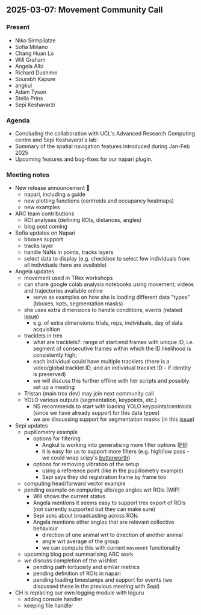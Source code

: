## 2025-03-07: Movement Community Call

### Present
- Niko Sirmpilatze
- Sofía Miñano
- Chang Huan Lo
- Will Graham
- Angela Albi
- Richard Dushime
- Sourabh Kapure
- angkul
- Adam Tyson
- Stella Prins
- Sepi Keshavarzi 

### Agenda
- Concluding the collaboration with UCL's Advanced Research Computing centre and Sepi Keshavarzi's lab:
- Summary of the spatial navigation features introduced during Jan-Feb 2025
- Upcoming features and bug-fixes for our napari plugin.

### Meeting notes
- New release announcement :tada: 
    - napari, including a guide
    - new plotting functions (centroids and occupancy heatmaps)
    - new examples
- ARC team contributions
    - ROI analyses (defining ROIs, distances, angles)
    - blog post coming
- Sofia updates on Napari
    - bboxes support 
    - tracks layer
    - handle NaNs in points, tracks layers
    - select data to display (e.g. checkbox to select few individuals from all individuals there are available)
- Angela updates
    - movement used in TRex workshops
    - can share google colab analysis notebooks using movement; videos and trajectories available online
        - serve as examples on how she is loading different data "types" (bboxes, kpts, segmentation masks)
    - she uses extra dimensions to handle conditions, events (related [issue](https://github.com/neuroinformatics-unit/movement/issues/418))
        - e.g. of extra dimensions: trials, reps, individuals, day of data acquisition
    - tracklets in trex 
        - what are tracklets?: range of start:end frames with unique ID, i.e. segment of consecutive frames within which the ID likelihood is consistently high; 
        - each individual could have multiple tracklets (there is a video/global tracklet ID, and an individual tracklet ID - if identity is preserved)
        - we will discuss this further offline with her scripts and possibly set up a meeting
    - Tristan (main trex dev) may join next community call
    - YOLO various outputs (segmentation, keypoints, etc.)
        - NS recommends to start with loading YOLO keypoints/centroids (since we have already support for this data types)
        - we are discussing support for segmentation masks (in this [issue](https://github.com/neuroinformatics-unit/movement/issues/301))
- Sepi updates
    - pupillometry example
        - options for filtering
            - Angkul is working into generalising more filter options ([PR](https://github.com/neuroinformatics-unit/movement/pull/455))
            - it is easy for us to support more filters (e.g. high/low pass - we could wrap scipy's [butterworth](https://docs.scipy.org/doc/scipy/reference/generated/scipy.signal.butter.html))
        - options for removing vibration of the setup
            - using a reference point (like in the pupillometry example)
            - Sepi says they did registration frame by frame too
    - computing head/forward vector example
    - pending example on computing allo/ego angles wrt ROIs (WIP)
        - Will shows the current status
        - Angela mentions it seems easy to support trex export of ROIs (not currently supported but they can make sure)
        - Sepi asks about broadcasting across ROIs
        - Angela mentions other angles that are relevant collective behaviour
            - direction of one animal wrt to direction of another animal
            - angle wrt average of the group
            - we can compute this with current `movement` functionality
    - upcoming blog post summarising ARC work
    - we discuss completion of the wishlist
        - pending path tortuosity and similar metrics
        - pending definition of ROIs in napari
        - pending loading timestamps and support for events (we discussed these in the previous meeting with Sepi)
- CH is replacing our own logging module with loguru
    - adding console handler 
    - keeping file handler